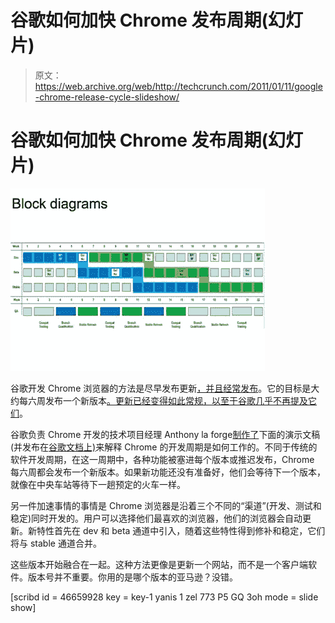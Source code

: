 # 谷歌如何加快 Chrome 发布周期(幻灯片)

> 原文：<https://web.archive.org/web/http://techcrunch.com/2011/01/11/google-chrome-release-cycle-slideshow/>

# 谷歌如何加快 Chrome 发布周期(幻灯片)

![](img/d3896e3c606ce6b6141f3977a6a95458.png)

谷歌开发 Chrome 浏览器的方法是尽早发布更新[，并且经常发布](https://web.archive.org/web/20230203043651/http://blog.chromium.org/2010/07/release-early-release-often.html)。它的目标是大约每六周发布一个新版本[。更新已经变得如此常规，以至于谷歌](https://web.archive.org/web/20230203043651/https://techcrunch.com/2010/07/22/google-chrome-versions/)[几乎不再提及它们](https://web.archive.org/web/20230203043651/https://techcrunch.com/2010/12/02/chrome-8-2/)。

谷歌负责 Chrome 开发的技术项目经理 Anthony la forge[制作了](https://web.archive.org/web/20230203043651/http://groups.google.com/a/chromium.org/group/chromium-dev/browse_thread/thread/77f1de21998ee278?pli=1)下面的演示文稿(并发布在[谷歌文档上)](https://web.archive.org/web/20230203043651/https://docs.google.com/present/view?id=dg63dpc6_4d7vkk6ch&pli=1)来解释 Chrome 的开发周期是如何工作的。不同于传统的软件开发周期，在这一周期中，各种功能被塞进每个版本或推迟发布，Chrome 每六周都会发布一个新版本。如果新功能还没有准备好，他们会等待下一个版本，就像在中央车站等待下一趟预定的火车一样。

另一件加速事情的事情是 Chrome 浏览器是沿着三个不同的“渠道”(开发、测试和稳定)同时开发的。用户可以选择他们最喜欢的浏览器，他们的浏览器会自动更新。新特性首先在 dev 和 beta 通道中引入，随着这些特性得到修补和稳定，它们将与 stable 通道合并。

这些版本开始融合在一起。这种方法更像是更新一个网站，而不是一个客户端软件。版本号并不重要。你用的是哪个版本的亚马逊？没错。

[scribd id = 46659928 key = key-1 yanis 1 zel 773 P5 GQ 3oh mode = slide show]